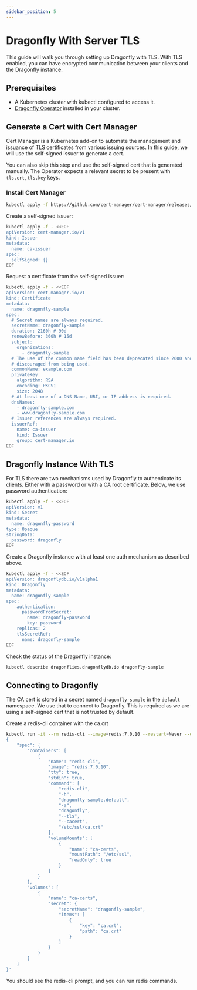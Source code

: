 ```yaml
---
sidebar_position: 5
---
```


# Dragonfly With Server TLS

This guide will walk you through setting up Dragonfly with TLS. With TLS enabled, you can have
encrypted communication between your clients and the Dragonfly instance.

## Prerequisites

- A Kubernetes cluster with kubectl configured to access it.
- [Dragonfly Operator](installation.md) installed in your cluster.

## Generate a Cert with Cert Manager

Cert Manager is a Kubernetes add-on to automate the management and issuance of TLS certificates from various issuing sources.
In this guide, we will use the self-signed issuer to generate a cert.

You can also skip this step and use the self-signed cert that is generated manually. The Operator expects
a relevant secret to be present with `tls.crt`, `tls.key` keys.

### Install Cert Manager

```sh
kubectl apply -f https://github.com/cert-manager/cert-manager/releases/download/v1.13.0/cert-manager.yaml
```


Create a self-signed issuer:

```sh
kubectl apply -f - <<EOF
apiVersion: cert-manager.io/v1
kind: Issuer
metadata:
  name: ca-issuer
spec:
  selfSigned: {}
EOF
```

Request a certificate from the self-signed issuer:

```sh
kubectl apply -f - <<EOF
apiVersion: cert-manager.io/v1
kind: Certificate
metadata:
  name: dragonfly-sample
spec:
  # Secret names are always required.
  secretName: dragonfly-sample
  duration: 2160h # 90d
  renewBefore: 360h # 15d
  subject:
    organizations:
      - dragonfly-sample
  # The use of the common name field has been deprecated since 2000 and is
  # discouraged from being used.
  commonName: example.com
  privateKey:
    algorithm: RSA
    encoding: PKCS1
    size: 2048
  # At least one of a DNS Name, URI, or IP address is required.
  dnsNames:
    - dragonfly-sample.com
    - www.dragonfly-sample.com
  # Issuer references are always required.
  issuerRef:
    name: ca-issuer
    kind: Issuer
    group: cert-manager.io
EOF
```

## Dragonfly Instance With TLS

For TLS there are two mechanisms used by Dragonfly to authenticate its clients. Either with a password or with a CA root certificate. Below,
we use password authentication:

```sh
kubectl apply -f - <<EOF
apiVersion: v1
kind: Secret
metadata:
  name: dragonfly-password
type: Opaque
stringData:
  password: dragonfly
EOF
```

Create a Dragonfly instance with at least one auth mechanism as described above.

```sh
kubectl apply -f - <<EOF
apiVersion: dragonflydb.io/v1alpha1
kind: Dragonfly
metadata:
  name: dragonfly-sample
spec:
    authentication:
      passwordFromSecret:
        name: dragonfly-password
        key: password
    replicas: 2
    tlsSecretRef:
      name: dragonfly-sample
EOF
```

Check the status of the Dragonfly instance:

```sh
kubectl describe dragonflies.dragonflydb.io dragonfly-sample
```

## Connecting to Dragonfly

The CA cert is stored in a secret named `dragonfly-sample` in the `default` namespace. We
use that to connect to Dragonfly. This is required as we are using a self-signed cert that
is not trusted by default.

Create a redis-cli container with the ca.crt

```sh
kubectl run -it --rm redis-cli --image=redis:7.0.10 --restart=Never --overrides='
{
    "spec": {
        "containers": [
            {
                "name": "redis-cli",
                "image": "redis:7.0.10",
                "tty": true,
                "stdin": true,
                "command": [
                    "redis-cli",
                    "-h",
                    "dragonfly-sample.default",
                    "-a",
                    "dragonfly",
                    "--tls",
                    "--cacert",
                    "/etc/ssl/ca.crt"
                ],
                "volumeMounts": [
                    {
                        "name": "ca-certs",
                        "mountPath": "/etc/ssl",
                        "readOnly": true
                    }
                ]
            }
        ],
        "volumes": [
            {
                "name": "ca-certs",
                "secret": {
                    "secretName": "dragonfly-sample",
                    "items": [
                        {
                            "key": "ca.crt",
                            "path": "ca.crt"
                        }
                    ]
                }
            }
        ]
    }
}'
```

You should see the redis-cli prompt, and you can run redis commands.
